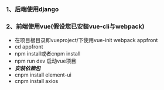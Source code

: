 ### 1、后端使用django

### 2、前端使用vue(假设您已安装vue-cli与webpack)

- 在项目根目录即vueproject/下使用vue-init webpack appfront
- cd appfront
- npm install或者cnpm install
- npm run dev 启动vue项目
- ***安装依赖包***
- cnpm install element-ui
- cnpm install axios